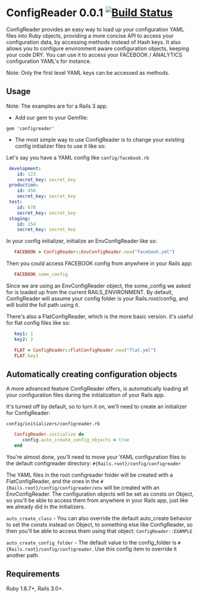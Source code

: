 # ConfigReader 0.0.1  [![Build Status](https://secure.travis-ci.org/TheGiftsProject/configreader.png)](http://travis-ci.org/TheGiftsProject/configreader)

 ConfigReader provides an easy way to load up your configuration YAML files into Ruby objects,
 providing a more concise API to access your configuration data, by accessing methods instead of Hash keys. It also
 allows you to configure environment aware configuration objects, keeping your code DRY.
 You can use it to access your FACEBOOK / ANALYTICS configuration YAML's for instance.

 Note: Only the first level YAML keys can be accessed as methods.

## Usage

Note: The examples are for a Rails 3 app.

* Add our gem to your Gemfile:

`gem 'configreader'`

* The most simple way to use ConfigReader is to change your existing config initializer files to use it
like so:

Let's say you have a YAML config like `config/facebook.rb`
```yaml
 development:
    id: 123
    secret_key: secret_key
 production:
    id: 456
    secret_key: secret_key
 test:
    id: 678
    secret_key: secret_key
 staging:
    id: 154
    secret_key: secret_key
```

In your config initializer, initialize an EnvConfigReader like so:
```ruby
   FACEBOOK = ConfigReader::EnvConfigReader.new("facebook.yml")
```

Then you could access FACEBOOK config from anywhere in your Rails app:
```ruby
   FACEBOOK.some_config
```

Since we are using an EnvConfigReader object, the some_config we asked for is loaded up from the current RAILS_ENVIRONMENT.
By default, ConfigReader will assume your config folder is your Rails.root/config, and will build the full path using it.

There's also a FlatConfigReader, which is the more basic version. it's useful for flat config files like so:
```yaml
   key1: 1
   key2: 2
```

```ruby
   FLAT = ConfigReader::FlatConfigReader.new("flat.yml")
   FLAT.key1
```

## Automatically creating configuration objects

A more advanced feature ConfigReader offers, is automatically loading all your configuration files during the initialization
of your Rails app.

It's turned off by default, so to turn it on, we'll need to create an initializer for ConfigReader:

`config/initializers/configreader.rb`
```ruby
   ConfigReader.initialize do
      config.auto_create_config_objects = true
   end
```

You're almost done, you'll need to move your YAML configuration files to the default configreader directory:
`#{Rails.root}/config/configreader`

The YAML files in the root configreader folder will be created with a FlatConfigReader, and the ones in the
`#{Rails.root}/config/configreader/env` will be created with an EnvConfigReader.
The configuration objects will be set as consts on Object, so you'll be able to access them from anywhere
in your Rails app, just like we already did in the initializers.

`auto_create_class` - You can also override the default auto_create behavior to set the consts instead on Object, to something else
like ConfigReader, so then you'll be able to access them using that object: `ConfigReader::EXAMPLE`

`auto_create_config_folder` - The default value to the config_folder is `#{Rails.root}/config/configreader`. Use this config
item to override it another path.

## Requirements

Ruby 1.8.7+, Rails 3.0+.